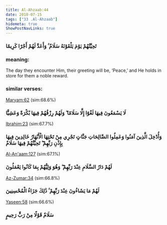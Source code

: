 ```yaml
---
title: Al-Ahzaab:44
date: 2010-07-15
tags: ["33 .Al-Ahzaab"]
hidemeta: true 
ShowPostNavLinks: true 
---
```

### تَحِيَّتُهُمْ يَوْمَ يَلْقَوْنَهُ سَلَامٌ ۚ وَأَعَدَّ لَهُمْ أَجْرًا كَرِيمًا
### meaning: 
The day they encounter Him, their greeting will be, ‘Peace,’ and He holds in store for them a noble reward.
### similar verses: 

[Maryam:62](/19/62) (sim:68.6%)

### لَا يَسْمَعُونَ فِيهَا لَغْوًا إِلَّا سَلَامًا ۖ وَلَهُمْ رِزْقُهُمْ فِيهَا بُكْرَةً وَعَشِيًّا

[Ibrahim:23](/14/23) (sim:67.7%)

### وَأُدْخِلَ الَّذِينَ آمَنُوا وَعَمِلُوا الصَّالِحَاتِ جَنَّاتٍ تَجْرِي مِنْ تَحْتِهَا الْأَنْهَارُ خَالِدِينَ فِيهَا بِإِذْنِ رَبِّهِمْ ۖ تَحِيَّتُهُمْ فِيهَا سَلَامٌ

[Al-An'aam:127](/6/127) (sim:67.1%)

### لَهُمْ دَارُ السَّلَامِ عِنْدَ رَبِّهِمْ ۖ وَهُوَ وَلِيُّهُمْ بِمَا كَانُوا يَعْمَلُونَ

[Az-Zumar:34](/39/34) (sim:66.8%)

### لَهُمْ مَا يَشَاءُونَ عِنْدَ رَبِّهِمْ ۚ ذَٰلِكَ جَزَاءُ الْمُحْسِنِينَ

[Yaseen:58](/36/58) (sim:66.6%)

### سَلَامٌ قَوْلًا مِنْ رَبٍّ رَحِيمٍ
